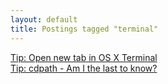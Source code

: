 ```yaml
---
layout: default
title: Postings tagged "terminal"
---
```

[Tip: Open new tab in OS X Terminal](http://janesconference.github.com/KievII//2009/08/tip-open-new-tab-in-osx-terminal)<br />
[Tip: cdpath - Am I the last to know?](http://janesconference.github.com/KievII//2009/10/tip-cdpath-am-i-the-last-to-know)<br />
